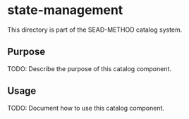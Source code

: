 # state-management

This directory is part of the SEAD-METHOD catalog system.

## Purpose

TODO: Describe the purpose of this catalog component.

## Usage

TODO: Document how to use this catalog component.
